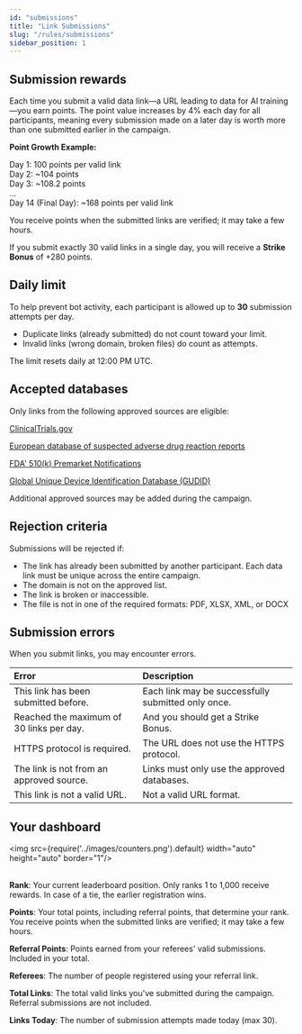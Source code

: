 ```yaml
---
id: "submissions"
title: "Link Submissions"
slug: "/rules/submissions"
sidebar_position: 1
---
```


## Submission rewards

Each time you submit a valid data link—a URL leading to data for AI training—you earn points. The point value increases by 4% each day for all participants, meaning every submission made on a later day is worth more than one submitted earlier in the campaign.

**Point Growth Example:**

Day 1: 100 points per valid link<br/>
Day 2: ~104 points<br/>
Day 3: ~108.2 points<br/>
...<br/>
Day 14 (Final Day): ~168 points per valid link

You receive points when the submitted links are verified; it may take a few hours.

If you submit exactly 30 valid links in a single day, you will receive a **Strike Bonus** of +280 points.

## Daily limit

To help prevent bot activity, each participant is allowed up to **30** submission attempts per day.

- Duplicate links (already submitted) do not count toward your limit.
- Invalid links (wrong domain, broken files) do count as attempts.

The limit resets daily at 12:00 PM UTC.

## Accepted databases

Only links from the following approved sources are eligible:

[ClinicalTrials.gov](https://clinicaltrials.gov/search)

[European database of suspected adverse drug reaction reports](https://www.adrreports.eu/en/search.html#)
 
[FDA' 510(k) Premarket Notifications](https://www.accessdata.fda.gov/scripts/cdrh/cfdocs/cfpmn/pmn.cfm)

[Global Unique Device Identification Database (GUDID)](https://accessgudid.nlm.nih.gov/advanced-search)

Additional approved sources may be added during the campaign.

## Rejection criteria

Submissions will be rejected if:

- The link has already been submitted by another participant. Each data link must be unique across the entire campaign.
- The domain is not on the approved list.
- The link is broken or inaccessible.
- The file is not in one of the required formats: PDF, XLSX, XML, or DOCX

## Submission errors

When you submit links, you may encounter errors.

| **Error**                                | **Description** |
| :-                                       | :- |
| This link has been submitted before.     | Each link may be successfully submitted only once. |
| Reached the maximum of 30 links per day. | And you should get a Strike Bonus. |
| HTTPS protocol is required.              | The URL does not use the HTTPS protocol. |
| The link is not from an approved source. | Links must only use the approved databases. |
| This link is not a valid URL.            | Not a valid URL format. |

## Your dashboard

<img src={require('../images/counters.png').default} width="auto" height="auto" border="1"/>
<br/>
<br/>

**Rank**: Your current leaderboard position. Only ranks 1 to 1,000 receive rewards. In case of a tie, the earlier registration wins.

**Points**: Your total points, including referral points, that determine your rank. You receive points when the submitted links are verified; it may take a few hours.

**Referral Points**: Points earned from your referees' valid submissions. Included in your total.

**Referees**: The number of people registered using your referral link.

**Total Links**: The total valid links you've submitted during the campaign. Referral submissions are not included.

**Links Today**: The number of submission attempts made today (max 30).